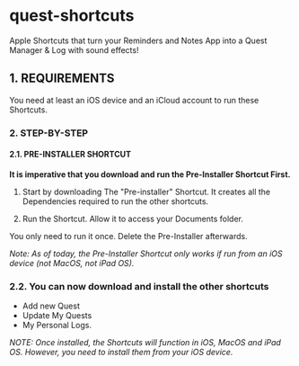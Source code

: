 # quest-shortcuts
Apple Shortcuts that turn your Reminders and Notes App into a Quest Manager &amp; Log with sound effects!

## 1. REQUIREMENTS

You need at least an iOS device and an iCloud account to run these Shortcuts.

### 2. STEP-BY-STEP

#### 2.1. PRE-INSTALLER SHORTCUT

**It is imperative that you download and run the Pre-Installer Shortcut First.**

1. Start by downloading The "Pre-installer" Shortcut. It creates all the Dependencies required to run the other shortcuts.

2. Run the Shortcut. Allow it to access your Documents folder.

You only need to run it once. Delete the Pre-Installer afterwards.

*Note: As of today, the Pre-Installer Shortcut only works if run from an iOS device (not MacOS, not iPad OS).*


### 2.2. You can now download and install the other shortcuts 

- Add new Quest
- Update My Quests
-  My Personal Logs.

*NOTE: Once installed, the Shortcuts will function in iOS, MacOS and iPad OS. However, you need to install them from your iOS device.*
